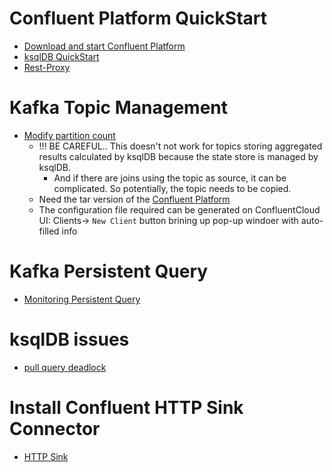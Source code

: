 # Confluent Platform QuickStart

- [Download and start Confluent Platform](https://docs.confluent.io/platform/current/platform-quickstart.html#step-2-create-ak-topics-for-storing-your-data)
- [ksqlDB QuickStart](https://ksqldb.io/quickstart.html)
- [Rest-Proxy](https://docs.confluent.io/platform/current/kafka-rest/index.html#features)


# Kafka Topic Management

- [Modify partition count](https://support.confluent.io/hc/en-us/articles/360040094151-How-to-increase-the-partition-count-for-a-Confluent-Cloud-hosted-topic) 
   - !!! BE CAREFUL.. This doesn't not work for topics storing aggregated results calculated by ksqlDB because the state store is managed by ksqlDB.
       - And if there are joins using the topic as source, it can be complicated.  So potentially, the topic needs to be copied.  
   - Need the tar version of the [Confluent Platform](https://docs.confluent.io/platform/current/platform-quickstart.html#step-1-download-and-start-cp)
   - The configuration file required can be generated on ConfluentCloud UI:  Clients-> `New Client` button brining up pop-up windoer with auto-filled info  

# Kafka Persistent Query
- [Monitoring Persistent Query](https://docs.confluent.io/cloud/current/ksqldb/monitoring-ksqldb.html#monitoring-persistent-queries)

# ksqlDB issues
- [pull query deadlock](https://github.com/confluentinc/ksql/issues/8816)


# Install Confluent HTTP Sink Connector
- [HTTP Sink](https://www.confluent.io/hub/confluentinc/kafka-connect-http)

